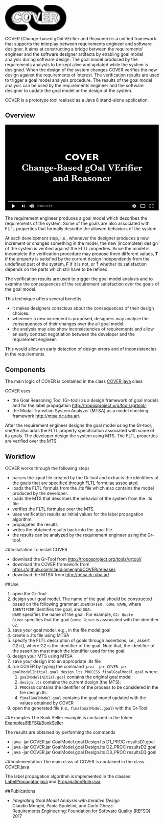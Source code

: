 

<img src="/images/logo.png" width="200"/>

COVER (Change-based gOal VErifier and Reasoner) is a unified framework that supports the interplay between requirements engineer and software designer. 
It aims at constructing a bridge between the requirements' engineer and the software designer artifacts by enabling goal model analysis during software design. 
The goal model produced by the requirements analysts to be kept alive and updated while the system is designed.
When the design of the system changes COVER verifies the new design against the requirements of interest. 
The verification results are used to trigger a goal model analysis procedure. 
The results of the goal model analysis can be used by the requirements engineer and the software designer to update the goal model or the design of the system.

COVER is a prototype tool realized as a Java 8 stand-alone application.  

## Overview

[![Change-based gOal VErifier and Reasoner](readmedocs/COVER.png
)](https://youtu.be/Upf473cSD7A "Change-based gOal VErifier and Reasoner")

The requirement engineer produces a goal model which describes the requirements of the system.
Some of the goals are also associated with FLTL properties that formally describe the allowed behaviors  of the system.

At each development step, i.e., whenever the designer produces a new increment or changes something in the model, the new (incomplete) design of the system is verified against the FLTL properties.
Since the model is incomplete the verification procedure may propose three different values, **T** if the property is satisfied by the current design independently from the undefined part of the system, **F** if it is not, or **?** whether its satisfaction depends on the parts which still have to be refined.

The verification results are used to trigger the goal model analysis and to examine the consequences of the requirement satisfaction over the goals of the goal model.

This technique offers several benefits. 
* it makes designers conscious about the consequences of their design choices. 
* whenever a new increment is proposed, designers may analyze the consequences of their changes over the all goal model.     
* the analysis may also show inconsistencies of requirements and allow an early contract negotiation between the developer and the requirement engineer. 

This would allow an early detection of design errors and of inconsistencies in the requirements. 

## Components
The main logic of COVER is contained in the class [COVER.java](cover/src/main/java/cover/COVER.java) class

COVER uses

* the Goal Reasoning Tool (Gr-tool) as a design framework of  goal models  and for the label propagation <http://troposproject.org/tools/grtool/>;
* the Modal Transition System Analyzer (MTSA) as a model checking framework <http://mtsa.dc.uba.ar/>.

After the requirement engineer designs the goal model using the Gr-tool, she/he also adds the FLTL property specification associated with some of its goals.
The developer design the system using MTS.
The FLTL properties are verified over the MTS

## Workflow
COVER works through the following steps
* parses the .goal file created by the Gr-tool and extracts the identifiers of the goals that are specified through FLTL formulae associated.
* loads the FLTL formula from the .lts file which also contains the model produced by the developer. 
* loads the MTS that describes the behavior of the system from the .lts file
* verifies the FLTL formulae over the MTS. 
* uses verification results as initial values for the label propagation algorithm.
* propagates the results
* writes the obtained results back into the .goal file.
* the results can be analyzed by the requirement engineer using the Gr-tool.

##Installation
To install COVER
* download the Gr-Tool from <http://troposproject.org/tools/grtool/>
* download the COVER framework from <https://github.com/claudiomenghi/COVER/releases>
* download the MTSA from <http://mtsa.dc.uba.ar/>

##Use
1. open the Gr-Tool 
2. design your goal model. The name of the goal should be constructed based on the following grammar: <code>IDENTIFIER: GOAL NAME</code>, where <code>IDENTIFIER</code> identifies the goal, and <code>GOAL NAME</code> specifies the name of the goal. For example, <code>G2: Quote Given</code> specifies that the goal <code>Quote Given</code> is associated with the identifier <code>G2</code>. 
3. save your goal model, e.g., in the file model.goal
4. create a .lts file using MTSA
5. specify the FLTL description of goals through assertions, i.e., assert G2=([](F_REQUEST_QUOTE-><>F_SYSTEM_PROVIDES_QUOTES)), where G2 is the identifier of the goal.
Note that, the identifier of the assertion must mach the identifier used for the goal.
4. design your MTS using MTSA
5. save your design into an appropriate .lts file
6. run COVER by typing the command <code>java -jar COVER.jar goalModelInitial.goal design.lts PROCESS finalGoalModel.goal</code> where
    1. <code>goalModelInitial.goal</code> contains the original goal model;
    2. <code>design.lts</code> contains the current design (the MTS);
    3. <code>PROCESS</code> contains the identifier of the process to be considered in the file design.lts
    4. <code>finalGoalModel.goal</code> contains the goal model updated with the values obtained by COVER
7. open the generated file (i.e., <code>finalGoalModel.goal</code>) with the Gr-Tool

##Examples
The Book Seller example is contained in the folder [Examples/REFSQ/BookSeller](Examples/REFSQ/BookSeller)

The results are obtained by performing the commands 

* java -jar COVER.jar GoalModel.goal Design.lts D1_PROC resultsD1.goal
* java -jar COVER.jar GoalModel.goal Design.lts D2_PROC resultsD2.goal
* java -jar COVER.jar GoalModel.goal Design.lts D3_PROC resultsD3.goal


##Implementation
The main class of COVER is contained in the class [COVER.java](cover/coverengine/src/main/java/cover/COVER.java)

The label propagation algorithm is implemented in the classes [LabelPropagator.java](cover/coverengine/src/main/java/labelpropagation/LabelPropagator.java) and [PropagationRule.java](cover/coverengine/src/main/java/labelpropagation/PropagationRule.java)

##Publications

* *Integrating Goal Model Analysis with Iterative Design*<br/> 
Claudio Menghi, Paola Spoletini, and Carlo Ghezzi  <br/>
Requirements Engineering: Foundation for Software Quality (REFSQ) 2017

